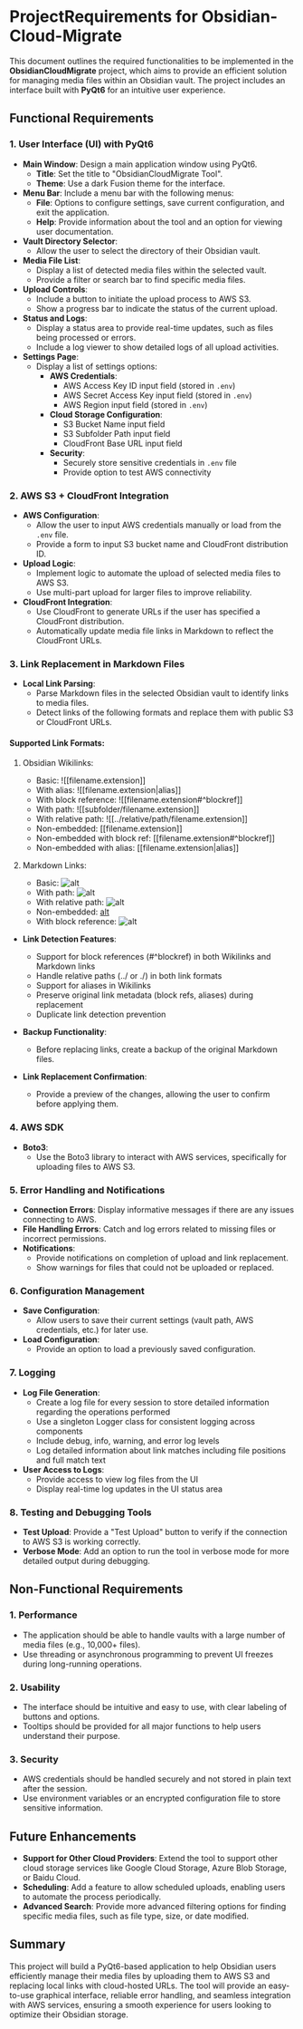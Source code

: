 # ProjectRequirements for Obsidian-Cloud-Migrate

This document outlines the required functionalities to be implemented in the **ObsidianCloudMigrate** project, which aims to provide an efficient solution for managing media files within an Obsidian vault. The project includes an interface built with **PyQt6** for an intuitive user experience.

## Functional Requirements

### 1. User Interface (UI) with PyQt6

- **Main Window**: Design a main application window using PyQt6.
  - **Title**: Set the title to "ObsidianCloudMigrate Tool".
  - **Theme**: Use a dark Fusion theme for the interface.
- **Menu Bar**: Include a menu bar with the following menus:
  - **File**: Options to configure settings, save current configuration, and exit the application.
  - **Help**: Provide information about the tool and an option for viewing user documentation.
- **Vault Directory Selector**:
  - Allow the user to select the directory of their Obsidian vault.
- **Media File List**:
  - Display a list of detected media files within the selected vault.
  - Provide a filter or search bar to find specific media files.
- **Upload Controls**:
  - Include a button to initiate the upload process to AWS S3.
  - Show a progress bar to indicate the status of the current upload.
- **Status and Logs**:
  - Display a status area to provide real-time updates, such as files being processed or errors.
  - Include a log viewer to show detailed logs of all upload activities.
- **Settings Page**:
  - Display a list of settings options:
    - **AWS Credentials**:
      - AWS Access Key ID input field (stored in `.env`)
      - AWS Secret Access Key input field (stored in `.env`)
      - AWS Region input field (stored in `.env`)
    - **Cloud Storage Configuration**:
      - S3 Bucket Name input field
      - S3 Subfolder Path input field
      - CloudFront Base URL input field
    - **Security**:
      - Securely store sensitive credentials in `.env` file
      - Provide option to test AWS connectivity

### 2. AWS S3 + CloudFront Integration

- **AWS Configuration**:
  - Allow the user to input AWS credentials manually or load from the `.env` file.
  - Provide a form to input S3 bucket name and CloudFront distribution ID.
- **Upload Logic**:
  - Implement logic to automate the upload of selected media files to AWS S3.
  - Use multi-part upload for larger files to improve reliability.
- **CloudFront Integration**:
  - Use CloudFront to generate URLs if the user has specified a CloudFront distribution.
  - Automatically update media file links in Markdown to reflect the CloudFront URLs.

### 3. Link Replacement in Markdown Files

- **Local Link Parsing**:
  - Parse Markdown files in the selected Obsidian vault to identify links to media files.
  - Detect links of the following formats and replace them with public S3 or CloudFront URLs.

#### **Supported Link Formats:**

1. Obsidian Wikilinks:

   - Basic: ![[filename.extension]]
   - With alias: ![[filename.extension|alias]]
   - With block reference: ![[filename.extension#^blockref]]
   - With path: ![[subfolder/filename.extension]]
   - With relative path: ![[../relative/path/filename.extension]]
   - Non-embedded: [[filename.extension]]
   - Non-embedded with block ref: [[filename.extension#^blockref]]
   - Non-embedded with alias: [[filename.extension|alias]]

2. Markdown Links:
   - Basic: ![alt](filename.extension)
   - With path: ![alt](subfolder/filename.extension)
   - With relative path: ![alt](../relative/path/filename.extension)
   - Non-embedded: [alt](filename.extension)
   - With block reference: ![alt](filename.extension#^blockref)

- **Link Detection Features**:

  - Support for block references (#^blockref) in both Wikilinks and Markdown links
  - Handle relative paths (../ or ./) in both link formats
  - Support for aliases in Wikilinks
  - Preserve original link metadata (block refs, aliases) during replacement
  - Duplicate link detection prevention

- **Backup Functionality**:
  - Before replacing links, create a backup of the original Markdown files.
- **Link Replacement Confirmation**:
  - Provide a preview of the changes, allowing the user to confirm before applying them.

### 4. AWS SDK

- **Boto3**:
  - Use the Boto3 library to interact with AWS services, specifically for uploading files to AWS S3.

### 5. Error Handling and Notifications

- **Connection Errors**: Display informative messages if there are any issues connecting to AWS.
- **File Handling Errors**: Catch and log errors related to missing files or incorrect permissions.
- **Notifications**:
  - Provide notifications on completion of upload and link replacement.
  - Show warnings for files that could not be uploaded or replaced.

### 6. Configuration Management

- **Save Configuration**:
  - Allow users to save their current settings (vault path, AWS credentials, etc.) for later use.
- **Load Configuration**:
  - Provide an option to load a previously saved configuration.

### 7. Logging

- **Log File Generation**:
  - Create a log file for every session to store detailed information regarding the operations performed
  - Use a singleton Logger class for consistent logging across components
  - Include debug, info, warning, and error log levels
  - Log detailed information about link matches including file positions and full match text
- **User Access to Logs**:
  - Provide access to view log files from the UI
  - Display real-time log updates in the UI status area

### 8. Testing and Debugging Tools

- **Test Upload**: Provide a "Test Upload" button to verify if the connection to AWS S3 is working correctly.
- **Verbose Mode**: Add an option to run the tool in verbose mode for more detailed output during debugging.

## Non-Functional Requirements

### 1. Performance

- The application should be able to handle vaults with a large number of media files (e.g., 10,000+ files).
- Use threading or asynchronous programming to prevent UI freezes during long-running operations.

### 2. Usability

- The interface should be intuitive and easy to use, with clear labeling of buttons and options.
- Tooltips should be provided for all major functions to help users understand their purpose.

### 3. Security

- AWS credentials should be handled securely and not stored in plain text after the session.
- Use environment variables or an encrypted configuration file to store sensitive information.

## Future Enhancements

- **Support for Other Cloud Providers**: Extend the tool to support other cloud storage services like Google Cloud Storage, Azure Blob Storage, or Baidu Cloud.
- **Scheduling**: Add a feature to allow scheduled uploads, enabling users to automate the process periodically.
- **Advanced Search**: Provide more advanced filtering options for finding specific media files, such as file type, size, or date modified.

## Summary

This project will build a PyQt6-based application to help Obsidian users efficiently manage their media files by uploading them to AWS S3 and replacing local links with cloud-hosted URLs. The tool will provide an easy-to-use graphical interface, reliable error handling, and seamless integration with AWS services, ensuring a smooth experience for users looking to optimize their Obsidian storage.
